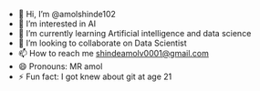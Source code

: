 - 👋 Hi, I’m @amolshinde102
- 👀 I’m interested in AI
- 🌱 I’m currently learning Artificial intelligence and data science
- 💞️ I’m looking to collaborate on Data Scientist 
- 📫 How to reach me shindeamolv0001@gmail.com
- 😄 Pronouns: MR amol
- ⚡ Fun fact: I got knew about git at age 21

<!---
amolshinde102/amolshinde102 is a ✨ special ✨ repository because its `README.md` (this file) appears on your GitHub profile.
You can click the Preview link to take a look at your changes.
--->
